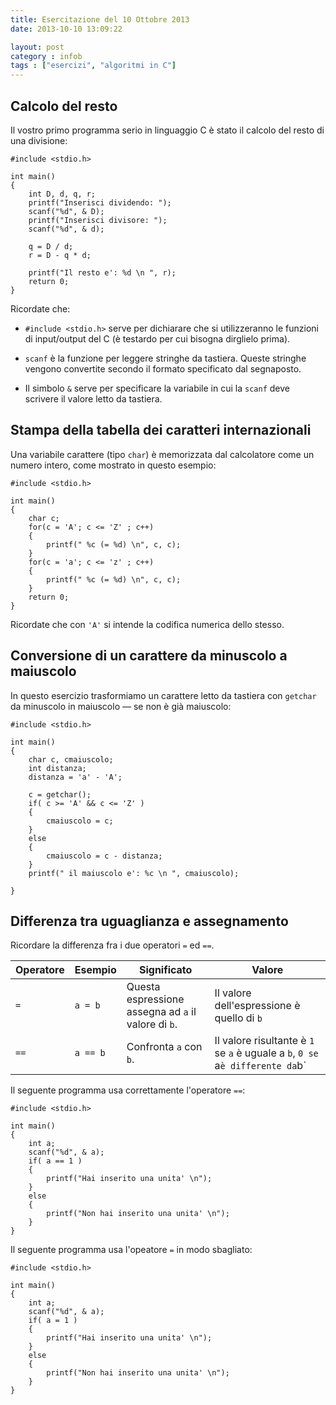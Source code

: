 ```yaml
---
title: Esercitazione del 10 Ottobre 2013
date: 2013-10-10 13:09:22

layout: post
category : infob 
tags : ["esercizi", "algoritmi in C"] 
---
```


## Calcolo del resto

Il vostro primo programma serio in linguaggio C è stato il calcolo del resto di una divisione:

	#include <stdio.h>

	int main()
	{
	    int D, d, q, r;
	    printf("Inserisci dividendo: ");
	    scanf("%d", & D);
	    printf("Inserisci divisore: ");
	    scanf("%d", & d);

	    q = D / d;
	    r = D - q * d;

	    printf("Il resto e': %d \n ", r);
	    return 0;
	}

Ricordate che:

* `#include <stdio.h>` serve per dichiarare che si utilizzeranno le funzioni di input/output del C (è testardo per cui bisogna dirglielo prima).

* `scanf` è la funzione per leggere stringhe da tastiera. Queste stringhe vengono convertite secondo il formato specificato dal segnaposto.

* Il simbolo `&` serve per specificare la variabile in cui la `scanf` deve scrivere il valore letto da tastiera.

## Stampa della tabella dei caratteri internazionali

Una variabile carattere (tipo `char`) è memorizzata dal calcolatore come un numero intero, come mostrato in questo esempio:

    #include <stdio.h>

    int main()
    {
        char c;
        for(c = 'A'; c <= 'Z' ; c++)
        {
            printf(" %c (= %d) \n", c, c);
        }
        for(c = 'a'; c <= 'z' ; c++)
        {
            printf(" %c (= %d) \n", c, c);
        }
        return 0;
    }

Ricordate che con `'A'` si intende la codifica numerica dello stesso.

## Conversione di un carattere da minuscolo a maiuscolo

In questo esercizio trasformiamo un carattere letto da tastiera con `getchar` da minuscolo in maiuscolo — se non è già maiuscolo:

    #include <stdio.h>

    int main()
    {
        char c, cmaiuscolo;
        int distanza;
        distanza = 'a' - 'A';

        c = getchar();
        if( c >= 'A' && c <= 'Z' )
        {
            cmaiuscolo = c;
        }
        else
        {
            cmaiuscolo = c - distanza;
        }
        printf(" il maiuscolo e': %c \n ", cmaiuscolo);
        
    }

## Differenza tra uguaglianza e assegnamento

Ricordare la differenza fra i due operatori `=` ed `==`.

| Operatore | Esempio  |                     Significato                     |                                      Valore                                     |
| --------- | -------- | --------------------------------------------------- | ------------------------------------------------------------------------------- |
| `=`       | `a = b`  | Questa espressione assegna ad `a` il valore di `b`. | Il valore dell'espressione è quello di `b`                                      |
| `==`      | `a == b` | Confronta `a` con `b`.                              | Il valore risultante è `1` se `a` è uguale a `b`, `0 se `a` è differente da `b` |

Il seguente programma usa correttamente l'operatore `==`:

    #include <stdio.h>

    int main()
    {
        int a;
        scanf("%d", & a);
        if( a == 1 )
        {
            printf("Hai inserito una unita' \n");
        }
        else
        {
            printf("Non hai inserito una unita' \n");
        }
    }

Il seguente programma usa l'opeatore `=` in modo sbagliato:

    #include <stdio.h>

    int main()
    {
        int a;
        scanf("%d", & a);
        if( a = 1 )
        {
            printf("Hai inserito una unita' \n");
        }
        else
        {
            printf("Non hai inserito una unita' \n");
        }
    }
